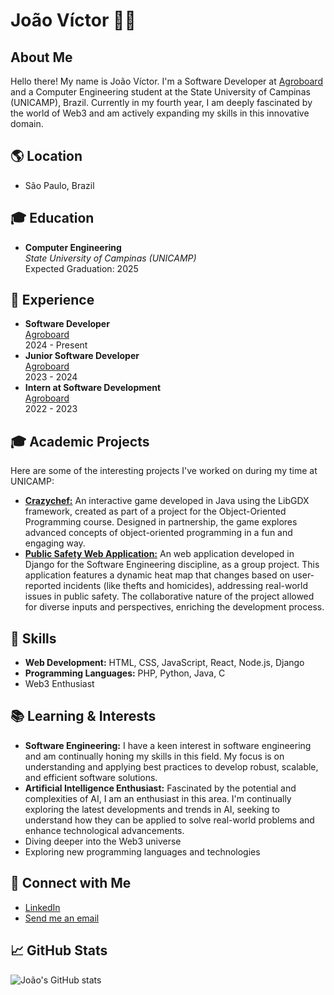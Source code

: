 # João Víctor 👨‍💻

## About Me

Hello there! My name is João Víctor. I'm a Software Developer at [Agroboard](https://agroboard.com.br/) and a Computer Engineering student at the State University of Campinas (UNICAMP), Brazil. Currently in my fourth year, I am deeply fascinated by the world of Web3 and am actively expanding my skills in this innovative domain.

## 🌎 Location
- São Paulo, Brazil

## 🎓 Education
- **Computer Engineering**  
  _State University of Campinas (UNICAMP)_  
  Expected Graduation: 2025

## 💼 Experience
- **Software Developer**  
  [Agroboard](https://agroboard.com.br/)  
  2024 - Present
- **Junior Software Developer**  
  [Agroboard](https://agroboard.com.br/)  
  2023 - 2024
- **Intern at Software Development**  
  [Agroboard](https://agroboard.com.br/)  
  2022 - 2023
## 🎓 Academic Projects
Here are some of the interesting projects I've worked on during my time at UNICAMP:
- **[Crazychef:](https://github.com/F0rJava/MC322-Colab/tree/main/Crazychef)** An interactive game developed in Java using the LibGDX framework, created as part of a project for the Object-Oriented Programming course. Designed in partnership, the game explores advanced concepts of object-oriented programming in a fun and engaging way.
- **[Public Safety Web Application:](https://github.com/MC426-2s2023/MC426)** An web application developed in Django for the Software Engineering discipline, as a group project. This application features a dynamic heat map that changes based on user-reported incidents (like thefts and homicides), addressing real-world issues in public safety. The collaborative nature of the project allowed for diverse inputs and perspectives, enriching the development process.

## 🚀 Skills
- **Web Development:** HTML, CSS, JavaScript, React, Node.js, Django
- **Programming Languages:** PHP, Python, Java, C
- Web3 Enthusiast

## 📚 Learning & Interests
- **Software Engineering:** I have a keen interest in software engineering and am continually honing my skills in this field. My focus is on understanding and applying best practices to develop robust, scalable, and efficient software solutions.
- **Artificial Intelligence Enthusiast:** Fascinated by the potential and complexities of AI, I am an enthusiast in this area. I'm continually exploring the latest developments and trends in AI, seeking to understand how they can be applied to solve real-world problems and enhance technological advancements.
- Diving deeper into the Web3 universe
- Exploring new programming languages and technologies

## 🤝 Connect with Me
- [LinkedIn](https://www.linkedin.com/in/jo%C3%A3o-v%C3%ADctor-santos-oliveira-01a5a117a/)
- [Send me an email](mailto:joaovictorso@hotmail.com.br)

## 📈 GitHub Stats
![João's GitHub stats](https://github-readme-stats.vercel.app/api?username=joaovsoliveira&show_icons=true)



